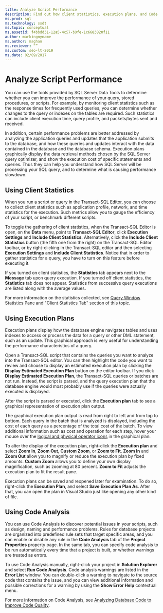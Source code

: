 ```yaml
---
title: Analyze Script Performance
description: Find out how client statistics, execution plans, and Code Analysis in SQL Server Data Tools can help improve query, stored procedure, and script performance.
ms.prod: sql
ms.technology: ssdt
ms.topic: conceptual
ms.assetid: f4bbdd31-12a5-4c57-b0fe-1c6683820f11
author: markingmyname
ms.author: maghan
ms.reviewer: “”
ms.custom: seo-lt-2019
ms.date: 02/09/2017
---
```


# Analyze Script Performance

You can use the tools provided by SQL Server Data Tools to determine whether you can improve the performance of your query, stored procedures, or scripts. For example, by monitoring client statistics such as the response times for frequently used queries, you can determine whether changes to the query or indexes on the tables are required. Such statistics can include client execution time, query profile, and packets/bytes sent and received.  
  
In addition, certain performance problems are better addressed by analyzing the application queries and updates that the application submits to the database, and how these queries and updates interact with the data contained in the database and the database schema. Execution plans graphically display the data retrieval methods chosen by the SQL Server query optimizer, and show the execution cost of specific statements and queries. Thus they can help you understand how SQL Server will be processing your SQL query, and to determine what is causing performance slowdown.  
  
## Using Client Statistics  
When you run a script or query in the Transact\-SQL Editor, you can choose to collect client statistics such as application profile, network, and time statistics for the execution. Such metrics allow you to gauge the efficiency of your script, or benchmark different scripts.  
  
To toggle the gathering of client statistics, when the Transact\-SQL Editor is open, on the **Data** menu, point to **Transact\-SQL Editor**, click **Execution Settings** and **Include Client Statistics**. Alternatively, click the **Include Client Statistics** button (the fifth one from the right) on the Transact\-SQL Editor toolbar, or by right-clicking in the Transact\-SQL editor and then selecting **Execution Settings** and **Include Client Statistics**. Notice that in order to gather statistics for a query, you have to turn on this feature before executing it.  
  
If you turned on client statistics, the **Statistics** tab appears next to the **Message** tab upon query execution. If you turned off client statistics, the **Statistics** tab does not appear. Statistics from successive query executions are listed along with the average values.  
  
For more information on the statistics collected, see [Query Window Statistics Pane](https://msdn.microsoft.com/library/aa216969(SQL.80).aspx) and ["Client Statistics Tab" section of this topic](/previous-versions/visualstudio/visual-studio-2010/aa833205(v=vs.100)).  
  
## Using Execution Plans  
Execution plans display how the database engine navigates tables and uses indexes to access or process the data for a query or other DML statement, such as an update. This graphical approach is very useful for understanding the performance characteristics of a query.  
  
Open a Transact\-SQL script that contains the queries you want to analyze into the Transact\-SQL editor. You can then highlight the code you want to review and choose to display an estimated execution plan by clicking the **Display Estimated Execution Plan** button on the editor toolbar. If you click **Display Estimated Execution Plan**, the Transact\-SQL queries or batches are not run. Instead, the script is parsed, and the query execution plan that the database engine would most probably use if the queries were actually executed is displayed.  
  
After the script is parsed or executed, click the **Execution plan** tab to see a graphical representation of execution plan output.  
  
The graphical execution plan output is read from right to left and from top to bottom. Each query in the batch that is analyzed is displayed, including the cost of each query as a percentage of the total cost of the batch. To view additional information such as cost and operation for each step, hover your mouse over the [logical and physical operator icons](/previous-versions/sql/sql-server-2008-r2/ms175913(v=sql.105)) in the graphical plan.  
  
To alter the display of the execution plan, right-click the **Execution plan** and select **Zoom In**, **Zoom Out**, **Custom Zoom**, or **Zoom to Fit**. **Zoom In** and **Zoom Out** allow you to magnify or reduce the execution plan by fixed amounts. **Custom Zoom** allows you to define your own display magnification, such as zooming at 80 percent.  **Zoom to Fit** adjusts the execution plan to fit the result pane.  
  
Execution plans can be saved and reopened later for examination. To do so, right-click the **Execution Plan**, and select **Save Execution Plan As**. After that, you can open the plan in Visual Studio just like opening any other kind of file.  
  
## Using Code Analysis  
You can use Code Analysis to discover potential issues in your scripts, such as design, naming and performance problems.  Rules for database projects are organized into predefined rule sets that target specific areas, and you can enable or disable any rule in the **Code Analysis** tab of the **Project Properties** property page. In the same tab, you can specify code analysis to be run automatically every time that a project is built, or whether warnings are treated as errors.  
  
To use Code Analysis manually, right-click your project in **Solution Explorer** and select **Run Code Analysis**. Code analysis warnings are listed in the **Error List** window. You can double-click a warning to navigate to the source code that contains the issue, and you can view additional information and possible corrections for a warning by using the **Show Error Help** contextual menu.  
  
For more information on Code Analysis, see [Analyzing Database Code to Improve Code Quality](/previous-versions/visualstudio/visual-studio-2010/dd172133(v=vs.100)).  

